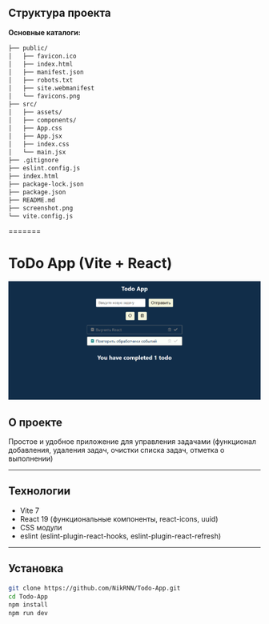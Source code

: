 ## Структура проекта

**Основные каталоги:**

```
├── public/
│   ├── favicon.ico
│   ├── index.html
│   ├── manifest.json
│   ├── robots.txt
│   ├── site.webmanifest
│   └── favicons.png
├── src/
│   ├── assets/
│   ├── components/
│   ├── App.css
│   ├── App.jsx
│   ├── index.css
│   └── main.jsx
├── .gitignore
├── eslint.config.js
├── index.html
├── package-lock.json
├── package.json
├── README.md
├── screenshot.png
└── vite.config.js
```

=======

# ToDo App (Vite + React)

![Интерфейс приложения](./screenshot.png)

## О проекте

Простое и удобное приложение для управления задачами (функционал добавления, удаления задач, очистки списка задач, отметка о выполнении)

---

## Технологии

- Vite 7
- React 19 (функциональные компоненты, react-icons, uuid)
- CSS модули
- eslint (eslint-plugin-react-hooks, eslint-plugin-react-refresh)

---

## Установка

```bash
git clone https://github.com/NikRNN/Todo-App.git
cd Todo-App
npm install
npm run dev
```
